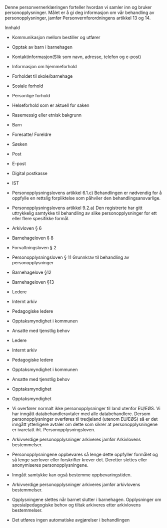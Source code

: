 <!-- title: Barnehageopptak -->


  

Denne personvernerklæringen forteller hvordan vi samler inn og bruker personopplysninger. Målet er å gi deg informasjon om vår behandling av personopplysninger, jamfør Personvernforordningens artikkel 13 og 14.

  

Innhald

*   Kommunikasjon mellom bestiller og utfører  
    
*   Opptak av barn i barnehagen  
    
*   Kontaktinformasjon(Slik som navn, adresse, telefon og e-post)  
    
*   Informasjon om hjemmeforhold  
    
*   Forholdet til skole/barnehage  
    
*   Sosiale forhold  
    
*   Personlige forhold  
    
*   Helseforhold som er aktuell for saken  
    
*   Rasemessig eller etnisk bakgrunn  
    
*   Barn  
    
*   Foresatte/ Foreldre  
    
*   Søsken  
    
*   Post  
    
*   E-post  
    
*   Digital postkasse  
    
*   IST  
    
*   Personopplysningslovens artikkel 6.1.c) Behandlingen er nødvendig for å oppfylle en rettslig forpliktelse som påhviler den behandlingsansvarlige.  
    
*   Personopplysningslovens artikkel 9.2.a) Den registrerte har gitt uttrykkelig samtykke til behandling av slike personopplysninger for ett eller flere spesifikke formål.  
    
*   Arkivloven § 6  
    
*   Barnehageloven § 8  
    
*   Forvaltningsloven § 2  
    
*   Personopplysningsloven § 11 Grunnkrav til behandling av personopplysninger  
    
*   Barnehagelove §12  
    
*   Barnehageloven §13  
    
*   Ledere  
    
*   Internt arkiv  
    
*   Pedagogiske ledere  
    
*   Opptaksmyndighet i kommunen  
    
*   Ansatte med tjenstlig behov  
    
*   Ledere  
    
*   Internt arkiv  
    
*   Pedagogiske ledere  
    
*   Opptaksmyndighet i kommunen  
    
*   Ansatte med tjenstlig behov  
    
*   Opptaksmyndighet  
    
*   Opptaksmyndighet  
    
*   Vi overfører normalt ikke personopplysninger til land utenfor EU/EØS. Vi har inngått databehandleravtaler med alle databehandlere. Dersom personopplysninger overføres til tredjeland (utenom EU/EØS) så er det inngått ytterligere avtaler om dette som sikrer at personopplysningene er ivaretatt iht. Personopplysningsloven.  
    
*   Arkivverdige personopplysninger arkiveres jamfør Arkivlovens bestemmelser.  
    
*   Personopplysningene oppbevares så lenge dette oppfyller formålet og så lenge særlover eller forskrifter krever det. Deretter slettes eller anonymiseres personopplysningene.  
    
*   Inngått samtykke kan også bestemme oppbevaringstiden.  
    
*   Arkivverdige personopplysninger arkiveres jamfør arkivlovens bestemmelser.  
    
*   Opplysningene slettes når barnet slutter i barnehagen. Opplysninger om spesialpedagogiske behov og tiltak arkiveres etter arkivlovens bestemmelser.  
    
*   Det utføres ingen automatiske avgjørelser i behandlingen